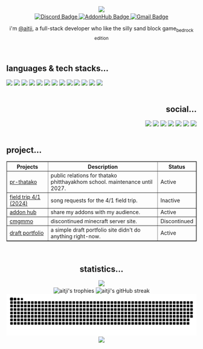 <div align="center">
  <img src="https://capsule-render.vercel.app/api?type=waving&height=350&color=gradient&customColorList=0,5,9,10,16,27,29&text=@aitji&reversal=false&section=header&textBg=false&desc=hello%20i'm%20aitji%2C%20a%20full-stack%20software%20developer&descSize=25&fontAlignY=40&descAlignY=58">
</div>

<div align="center">
  <!-- Discord Badge -->
  <a href="https://discord.gg/NVYrkFWrQh">
    <picture>
      <!-- <source
        media="(prefers-color-scheme: dark)"
        srcset="https://img.shields.io/discord/1112527603698511942.svg?style=flat&label=@aitji&logo=discord&logoColor=ffffff&color=2c0101&labelColor=571f1f">
      <source
        media="(prefers-color-scheme: light)"
        srcset="https://img.shields.io/discord/1112527603698511942.svg?style=flat&label=@aitji&logo=discord&logoColor=610761&color=800080&labelColor=ffffff"> -->
      <img
        alt="Discord Badge"
        src="https://img.shields.io/discord/1112527603698511942.svg?style=flat&label=@aitji&logo=discord&logoColor=ffffff&color=2c0101&labelColor=571f1f">
    </picture>
  </a>

  <!-- Addonhub Badge -->
  <a href="https://aitji.is-a.dev">
    <picture>
      <!-- <source
        media="(prefers-color-scheme: dark)"
        srcset="https://img.shields.io/badge/addonhub.online-2c0101?style=flat&label=Host&logo=website&logoColor=ffffff&color=2c0101&labelColor=571f1f">
      <source
        media="(prefers-color-scheme: light)"
        srcset="https://img.shields.io/badge/addonhub.online-2c0101?style=flat&label=Host&logo=website&logoColor=610761&color=800080&labelColor=ffffff"> -->
      <img
        alt="AddonHub Badge"
        src="https://img.shields.io/badge/addonhub.online-2c0101?style=flat&label=Host&logo=website&logoColor=ffffff&color=2c0101&labelColor=571f1f">
    </picture>
  </a>

  <!-- Gmail Badge -->
  <a href="mailto:aitji@duck.com">
    <picture>
      <!-- <source
        media="(prefers-color-scheme: dark)"
        srcset="https://img.shields.io/badge/aitji@duck.com-2c0101?style=flat&label=Gmail&logo=gmail&logoColor=ffffff&color=2c0101&labelColor=571f1f">
      <source
        media="(prefers-color-scheme: light)"
        srcset="https://img.shields.io/badge/aitji@duck.com-4c89f0?style=flat&label=Gmail&logo=gmail&logoColor=610761&color=800080&labelColor=ffffff"> -->
      <img
        alt="Gmail Badge"
        src="https://img.shields.io/badge/aitji@duck.com-2c0101?style=flat&label=Gmail&logo=gmail&logoColor=ffffff&color=2c0101&labelColor=571f1f">
    </picture>
  </a>
</div>

<div align="center">
  <p>i'm <a href="https://aitji.is-a.dev">@aitji</a>, a full-stack developer who like the silly sand block game<sub>bedrock edition</sub></p>
</div>

<br>

<div align="left">
  <h2>languages & tech stacks...</h2>
  <div>
    <a href="#"><img src="https://img.shields.io/badge/html-%23E34F26.svg?style=flat&logo=html5&logoColor=white"></a>
    <a href="#"><img src="https://img.shields.io/badge/css-%231572B6.svg?style=flat&logo=css3&logoColor=white"></a>
    <a href="#"><img src="https://img.shields.io/badge/bootstrap-%23563D7C.svg?style=flat&logo=bootstrap&logoColor=white"></a>
    <a href="#"><img src="https://img.shields.io/badge/javaScript-%23323330.svg?style=flat&logo=javascript&logoColor=%23F7DF1E"></a>
    <a href="#"><img src="https://img.shields.io/badge/typeScript-%23007ACC.svg?style=flat&logo=typescript&logoColor=white"></a>
    <a href="#"><img src="https://img.shields.io/badge/python-3670A0?style=flat&logo=python&logoColor=ffdd54"></a>
    <a href="#"><img src="https://img.shields.io/badge/PHP-%23777BB4.svg?style=flat&logo=php&logoColor=white"></a>
    <a href="#"><img src="https://img.shields.io/badge/node.js-6DA55F?style=flat&logo=node.js&logoColor=white"></a>
    <a href="#"><img src="https://img.shields.io/badge/markdown-%23000000.svg?style=flat&logo=markdown&logoColor=white"></a>
    <a href="#"><img src="https://img.shields.io/badge/powerShell-%235391FE.svg?style=flat&logo=powershell&logoColor=white"></a>
    <a href="#"><img src="https://img.shields.io/badge/bash-%23121011.svg?style=flat&logo=gnu-bash&logoColor=white"></a>
    <a href="#"><img src="https://img.shields.io/badge/github-%23121011.svg?style=flat&logo=github&logoColor=white"></a>
    <a href="#"><img src="https://custom-icon-badges.demolab.com/badge/visual%20studio%20code-0078d7.svg?logo=vsc&logoColor=white"></a>
  </div>
</div>

<br>

<div align="right">
  <h2>social...</h2>
  <a href="https://www.youtube.com/@aitji."><img src="https://img.shields.io/badge/youTube-%23e8273d.svg?style=flat&logo=youtube&logoColor=white"></a>
  <a href="https://discord.com/users/660742557009051659"><img src="https://img.shields.io/badge/discord-%237289DA.svg?style=flat&logo=discord&logoColor=white"></a>
  <a href="https://github.com/aitji"><img src="https://img.shields.io/badge/github-%23121011.svg?style=flat&logo=github&logoColor=white"></a>
  <a href="https://www.linkedin.com/in/aitji/"><img src="https://custom-icon-badges.demolab.com/badge/linkedin-0A66C2?logo=linkedin-white&logoColor=fff"></a>
  <a href="https://twitch.tv/aitji"><img src="https://img.shields.io/badge/twitch-%239146FF.svg?logo=Twitch&logoColor=white"></a>
  <a href="https://x.com/aitji_"><img src="https://img.shields.io/badge/X-%23000000.svg?logo=X&logoColor=white"></a>
  <a href="https://www.reddit.com/user/aitji"><img src="https://img.shields.io/badge/reddit-%23FF4500.svg?logo=reddit&logoColor=white"></a>
</div>

<br>

<div align="left">
  <h2>project...</h2>
  <table border="1" cellpadding="8" cellspacing="0" style="border-collapse: collapse;">
    <thead>
      <tr>
        <th>Projects</th>
        <th>Description</th>
        <th>Status</th>
      </tr>
    </thead>
    <tbody>
      <tr>
        <td><a href="https://tpform.vercel.app/">pr-thatako</a></td>
        <td>public relations for thatako phitthayakhom school. maintenance until 2027.</td>
        <td>Active</td>
      </tr>
      <tr>
        <td><a href="#">field trip 4/1 (2024)</a></td>
        <td>song requests for the 4/1 field trip.</td>
        <td>Inactive</td>
      </tr>
      <tr>
        <td><a href="https://aitji.is-a.dev/">addon hub</a></td>
        <td>share my addons with my audience.</td>
        <td>Active</td>
      </tr>
      <tr>
        <td><a href="https://cmgmmo.vercel.app/">cmgmmo</a></td>
        <td>discontinued minecraft server site.</td>
        <td>Discontinued</td>
      </tr>
      <tr>
        <td><a href="https://aitji.is-a.dev/aitji">draft portfolio</a></td>
        <td>a simple draft portfolio site didn't do anything right-now.</td>
        <td>Active</td>
      </tr>
    </tbody>
  </table>
</div>

<br>

<div align="center">
  <h2>statistics...</h2>
  <img src="https://count.getloli.com/@aitji?name=aitji&theme=rule34&padding=7&offset=0&align=center&scale=1.5&pixelated=1&darkmode=auto"><br> <!-- o.O nothing to see here -->
  <div>
    <img src="https://github-profile-trophy.vercel.app/?username=aitji&theme=darkhub&no-frame=true&row=1" alt="aitji's trophies" />
    <img src="https://streak-stats.demolab.com?user=aitji&theme=dark&hide_border=true&short_numbers=true&date_format=M%20j%5B%2C%20Y%5D&mode=weekly&card_width=900&card_height=300" alt="aitji's gitHub streak" />
  </div>
</div>

<picture>
  <source media="(prefers-color-scheme: dark)" srcset="https://raw.githubusercontent.com/aitji/aitji/output/github-snake-dark.svg" />
  <source media="(prefers-color-scheme: light)" srcset="https://raw.githubusercontent.com/aitji/aitji/output/github-snake.svg" />
  <img alt="aitji-github-snake" src="https://raw.githubusercontent.com/aitji/aitji/output/github-snake.svg" />
</picture>

<br>

<div align="center">
  <picture>
    <img src="https://capsule-render.vercel.app/api?type=waving&height=250&color=gradient&customColorList=0,5,9,10,16,27,29&text=prefer%20contact%20on%20email&reversal=true&section=footer&textBg=false&descSize=20&fontAlignY=62">
  </picture>
</div>
